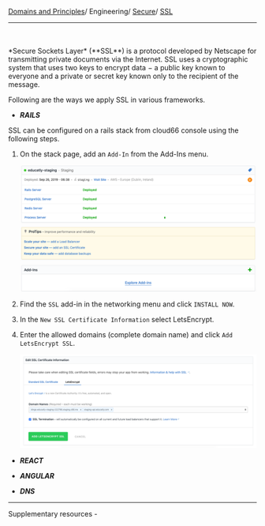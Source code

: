 [Domains and Principles](/principles)/ Engineering/ [Secure](/domains/engineering/secure/info)/ [SSL](/domains/engineering/secure/ssl)

---
<br>
<br>
*Secure Sockets Layer* (**SSL**) is a protocol developed by Netscape for transmitting private documents via the Internet. SSL uses a cryptographic system that uses two keys to encrypt data − a public key known to everyone and a private or secret key known only to the recipient of the message. 

Following are the ways we apply SSL in various frameworks.

- ***RAILS***

SSL can be configured on a rails stack from cloud66 console using the following steps.

1. On the stack page, add an `Add-In` from the Add-Ins menu.

	[![add-ins page](/assets/images/add-ins-c66.png)](/assets/images/add-ins-c66.png)

2. Find the `SSL` add-in in the networking menu and click `INSTALL NOW`.

3. In the `New SSL Certificate Information` select LetsEncrypt. 

4. Enter the allowed domains (complete domain name) and click `Add LetsEncrypt SSL`.

	[![certificate page](/assets/images/domain-name-ssl-c66.png)](/assets/images/domain-name-ssl-c66.png)

- ***REACT***
 
- ***ANGULAR*** 

- ***DNS***



----


Supplementary resources - 
